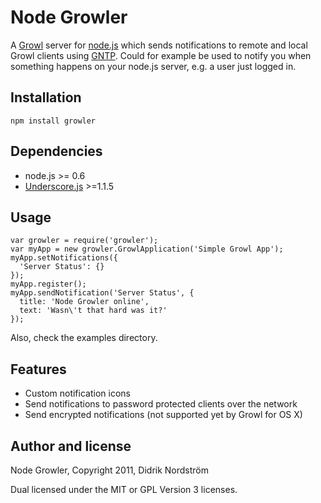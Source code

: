 
Node Growler
============
A [Growl][1] server for [node.js][2] which sends notifications to remote and
local Growl clients using [GNTP][3]. Could for example be used to notify you when
something happens on your node.js server, e.g. a user just logged in.

Installation
------------
	npm install growler

Dependencies
------------
* node.js >= 0.6
* [Underscore.js][4] >=1.1.5

Usage
-----
	var growler = require('growler');
	var myApp = new growler.GrowlApplication('Simple Growl App');
	myApp.setNotifications({
	  'Server Status': {}
	});
	myApp.register();
	myApp.sendNotification('Server Status', {
	  title: 'Node Growler online',
	  text: 'Wasn\'t that hard was it?'
	});

Also, check the examples directory.

Features
--------
* Custom notification icons
* Send notifications to password protected clients over the network
* Send encrypted notifications (not supported yet by Growl for OS X)

Author and license
------------------
Node Growler, Copyright 2011, Didrik Nordström

Dual licensed under the MIT or GPL Version 3 licenses.

[1]:	http://growl.info/
[2]:	http://nodejs.org/
[3]:	http://www.growlforwindows.com/gfw/help/gntp.aspx
[4]:	http://documentcloud.github.com/underscore/
